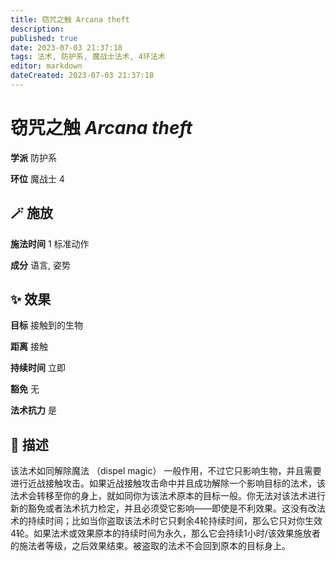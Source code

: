 ```yaml
---
title: 窃咒之触 Arcana theft
description: 
published: true
date: 2023-07-03 21:37:18
tags: 法术, 防护系, 魔战士法术, 4环法术
editor: markdown
dateCreated: 2023-07-03 21:37:18
---
```


# **窃咒之触** *Arcana theft*

**学派** 防护系 

**环位** 魔战士 4

## 🪄 施放

**施法时间** 1 标准动作

**成分** 语言, 姿势

## ✨ 效果 

**目标** 接触到的生物 

**距离** 接触  

**持续时间** 立即 

**豁免** 无

**法术抗力** 是

## 📖 描述

该法术如同解除魔法 （dispel magic） 一般作用，不过它只影响生物，并且需要进行近战接触攻击。如果近战接触攻击命中并且成功解除一个影响目标的法术，该法术会转移至你的身上，就如同你为该法术原本的目标一般。你无法对该法术进行新的豁免或者法术抗力检定，并且必须受它影响——即使是不利效果。这没有改法术的持续时间；比如当你盗取该法术时它只剩余4轮持续时间，那么它只对你生效4轮。如果法术或效果原本的持续时间为永久，那么它会持续1小时/该效果施放者的施法者等级，之后效果结束。被盗取的法术不会回到原本的目标身上。
    